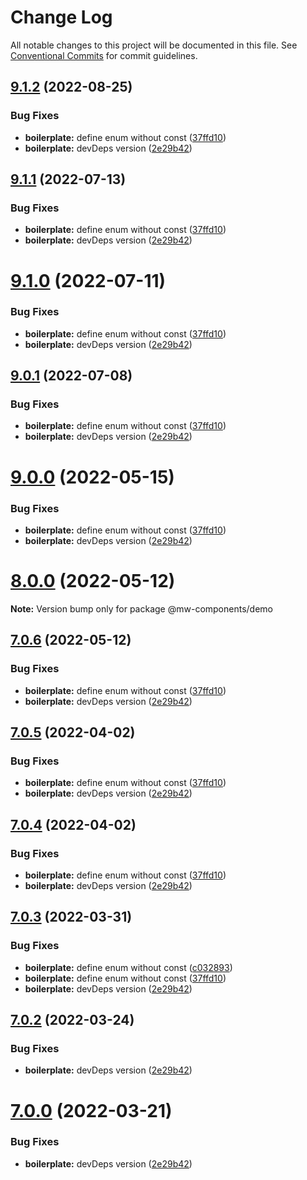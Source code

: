 # Change Log

All notable changes to this project will be documented in this file.
See [Conventional Commits](https://conventionalcommits.org) for commit guidelines.

## [9.1.2](https://github.com/waitingsong/npm-mono-base/compare/v9.1.1...v9.1.2) (2022-08-25)


### Bug Fixes

* **boilerplate:** define enum without const ([37ffd10](https://github.com/waitingsong/npm-mono-base/commit/37ffd10749d0aaa7c3d0ddf8e3c41c7a9bfedc3b))
* **boilerplate:** devDeps version ([2e29b42](https://github.com/waitingsong/npm-mono-base/commit/2e29b42d3eb679cdbced3a0a3d65a9172bd2da34))





## [9.1.1](https://github.com/waitingsong/npm-mono-base/compare/v9.1.0...v9.1.1) (2022-07-13)


### Bug Fixes

* **boilerplate:** define enum without const ([37ffd10](https://github.com/waitingsong/npm-mono-base/commit/37ffd10749d0aaa7c3d0ddf8e3c41c7a9bfedc3b))
* **boilerplate:** devDeps version ([2e29b42](https://github.com/waitingsong/npm-mono-base/commit/2e29b42d3eb679cdbced3a0a3d65a9172bd2da34))





# [9.1.0](https://github.com/waitingsong/npm-mono-base/compare/v9.0.1...v9.1.0) (2022-07-11)


### Bug Fixes

* **boilerplate:** define enum without const ([37ffd10](https://github.com/waitingsong/npm-mono-base/commit/37ffd10749d0aaa7c3d0ddf8e3c41c7a9bfedc3b))
* **boilerplate:** devDeps version ([2e29b42](https://github.com/waitingsong/npm-mono-base/commit/2e29b42d3eb679cdbced3a0a3d65a9172bd2da34))





## [9.0.1](https://github.com/waitingsong/npm-mono-base/compare/v9.0.0...v9.0.1) (2022-07-08)


### Bug Fixes

* **boilerplate:** define enum without const ([37ffd10](https://github.com/waitingsong/npm-mono-base/commit/37ffd10749d0aaa7c3d0ddf8e3c41c7a9bfedc3b))
* **boilerplate:** devDeps version ([2e29b42](https://github.com/waitingsong/npm-mono-base/commit/2e29b42d3eb679cdbced3a0a3d65a9172bd2da34))





# [9.0.0](https://github.com/waitingsong/npm-mono-base/compare/v8.0.1...v9.0.0) (2022-05-15)


### Bug Fixes

* **boilerplate:** define enum without const ([37ffd10](https://github.com/waitingsong/npm-mono-base/commit/37ffd10749d0aaa7c3d0ddf8e3c41c7a9bfedc3b))
* **boilerplate:** devDeps version ([2e29b42](https://github.com/waitingsong/npm-mono-base/commit/2e29b42d3eb679cdbced3a0a3d65a9172bd2da34))





# [8.0.0](https://github.com/waitingsong/npm-mono-base/compare/v7.0.6...v8.0.0) (2022-05-12)

**Note:** Version bump only for package @mw-components/demo





## [7.0.6](https://github.com/waitingsong/npm-mono-base/compare/v7.0.5...v7.0.6) (2022-05-12)


### Bug Fixes

* **boilerplate:** define enum without const ([37ffd10](https://github.com/waitingsong/npm-mono-base/commit/37ffd10749d0aaa7c3d0ddf8e3c41c7a9bfedc3b))
* **boilerplate:** devDeps version ([2e29b42](https://github.com/waitingsong/npm-mono-base/commit/2e29b42d3eb679cdbced3a0a3d65a9172bd2da34))





## [7.0.5](https://github.com/waitingsong/npm-mono-base/compare/v7.0.4...v7.0.5) (2022-04-02)


### Bug Fixes

* **boilerplate:** define enum without const ([37ffd10](https://github.com/waitingsong/npm-mono-base/commit/37ffd10749d0aaa7c3d0ddf8e3c41c7a9bfedc3b))
* **boilerplate:** devDeps version ([2e29b42](https://github.com/waitingsong/npm-mono-base/commit/2e29b42d3eb679cdbced3a0a3d65a9172bd2da34))





## [7.0.4](https://github.com/waitingsong/npm-mono-base/compare/v7.0.3...v7.0.4) (2022-04-02)


### Bug Fixes

* **boilerplate:** define enum without const ([37ffd10](https://github.com/waitingsong/npm-mono-base/commit/37ffd10749d0aaa7c3d0ddf8e3c41c7a9bfedc3b))
* **boilerplate:** devDeps version ([2e29b42](https://github.com/waitingsong/npm-mono-base/commit/2e29b42d3eb679cdbced3a0a3d65a9172bd2da34))





## [7.0.3](https://github.com/waitingsong/npm-mono-base/compare/v7.0.2...v7.0.3) (2022-03-31)


### Bug Fixes

* **boilerplate:** define enum without const ([c032893](https://github.com/waitingsong/npm-mono-base/commit/c032893e27633d7934fcd2a4f918e2ceeb8cc601))
* **boilerplate:** define enum without const ([37ffd10](https://github.com/waitingsong/npm-mono-base/commit/37ffd10749d0aaa7c3d0ddf8e3c41c7a9bfedc3b))
* **boilerplate:** devDeps version ([2e29b42](https://github.com/waitingsong/npm-mono-base/commit/2e29b42d3eb679cdbced3a0a3d65a9172bd2da34))





## [7.0.2](https://github.com/waitingsong/npm-mono-base/compare/v7.0.1...v7.0.2) (2022-03-24)


### Bug Fixes

* **boilerplate:** devDeps version ([2e29b42](https://github.com/waitingsong/npm-mono-base/commit/2e29b42d3eb679cdbced3a0a3d65a9172bd2da34))





# [7.0.0](https://github.com/waitingsong/npm-mono-base/compare/v6.0.0...v7.0.0) (2022-03-21)


### Bug Fixes

* **boilerplate:** devDeps version ([2e29b42](https://github.com/waitingsong/npm-mono-base/commit/2e29b42d3eb679cdbced3a0a3d65a9172bd2da34))

